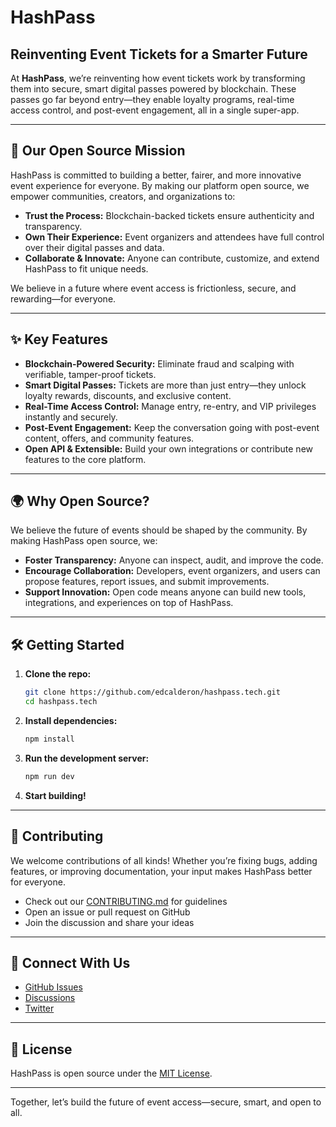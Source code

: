 # HashPass

## Reinventing Event Tickets for a Smarter Future

At **HashPass**, we’re reinventing how event tickets work by transforming them into secure, smart digital passes powered by blockchain. These passes go far beyond entry—they enable loyalty programs, real-time access control, and post-event engagement, all in a single super-app.

---

## 🚀 Our Open Source Mission

HashPass is committed to building a better, fairer, and more innovative event experience for everyone. By making our platform open source, we empower communities, creators, and organizations to:

- **Trust the Process:** Blockchain-backed tickets ensure authenticity and transparency.
- **Own Their Experience:** Event organizers and attendees have full control over their digital passes and data.
- **Collaborate & Innovate:** Anyone can contribute, customize, and extend HashPass to fit unique needs.

We believe in a future where event access is frictionless, secure, and rewarding—for everyone.

---

## ✨ Key Features

- **Blockchain-Powered Security:** Eliminate fraud and scalping with verifiable, tamper-proof tickets.
- **Smart Digital Passes:** Tickets are more than just entry—they unlock loyalty rewards, discounts, and exclusive content.
- **Real-Time Access Control:** Manage entry, re-entry, and VIP privileges instantly and securely.
- **Post-Event Engagement:** Keep the conversation going with post-event content, offers, and community features.
- **Open API & Extensible:** Build your own integrations or contribute new features to the core platform.

---

## 🌍 Why Open Source?

We believe the future of events should be shaped by the community. By making HashPass open source, we:

- **Foster Transparency:** Anyone can inspect, audit, and improve the code.
- **Encourage Collaboration:** Developers, event organizers, and users can propose features, report issues, and submit improvements.
- **Support Innovation:** Open code means anyone can build new tools, integrations, and experiences on top of HashPass.

---

## 🛠️ Getting Started

1. **Clone the repo:**
   ```bash
   git clone https://github.com/edcalderon/hashpass.tech.git
   cd hashpass.tech
   ```
2. **Install dependencies:**
   ```bash
   npm install
   ```
3. **Run the development server:**
   ```bash
   npm run dev
   ```
4. **Start building!**

---

## 🤝 Contributing

We welcome contributions of all kinds! Whether you’re fixing bugs, adding features, or improving documentation, your input makes HashPass better for everyone.

- Check out our [CONTRIBUTING.md](CONTRIBUTING.md) for guidelines
- Open an issue or pull request on GitHub
- Join the discussion and share your ideas

---

## 📣 Connect With Us

- [GitHub Issues](https://github.com/edcalderon/hashpass.tech/issues)
- [Discussions](https://github.com/edcalderon/hashpass.tech/discussions)
- [Twitter](https://twitter.com/hashpass.tech)

---

## 📄 License

HashPass is open source under the [MIT License](LICENSE).

---

Together, let’s build the future of event access—secure, smart, and open to all.
